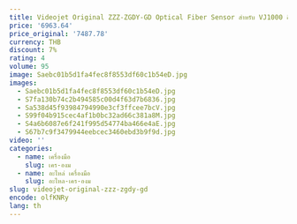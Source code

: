 ```yaml
---
title: Videojet Original ZZZ-ZGDY-GD Optical Fiber Sensor สําหรับ VJ1000 อิงค์เจ็ทเครื่องพิมพ์
price: '6963.64'
price_original: '7487.78'
currency: THB
discount: 7%
rating: 4
volume: 95
image: Saebc01b5d1fa4fec8f8553df60c1b54eD.jpg
images:
  - Saebc01b5d1fa4fec8f8553df60c1b54eD.jpg
  - S7fa130b74c2b494585c00d4f63d7b6836.jpg
  - Sa538d45f93984794990e3cf3ffcee7bcV.jpg
  - S99f04b915cec4af1b0bc32ad66c381a8M.jpg
  - S4a6b6087e6f241f995d54774ba466e4aE.jpg
  - S67b7c9f3479944eebcec3460ebd3b9f9d.jpg
video: ''
categories:
  - name: เครื่องมือ
    slug: เคร-องม
  - name: อะไหล่ เครื่องมือ
    slug: อะไหล-เคร-องม
slug: videojet-original-zzz-zgdy-gd
encode: olfKNRy
lang: th
---
```

  
